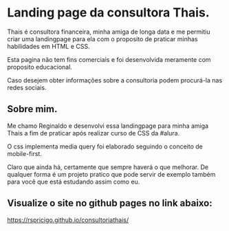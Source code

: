 # Landing page da consultora Thais.

Thais é consultora financeira, minha amiga de longa data e me permitiu criar uma landingpage para ela com o proposito de praticar minhas habilidades em HTML e CSS.

Esta pagina não tem fins comerciais e foi desenvolvida meramente com proposito educacional.

Caso desejem obter informações sobre a consultoria podem procurá-la nas redes sociais.

## Sobre mim.

Me chamo Reginaldo e desenvolvi essa landingpage para minha amiga Thais a fim de praticar após realizar curso de CSS da #alura.

O css implementa media query foi elaborado seguindo o conceito de mobile-first.

Claro que ainda há, certamente que sempre haverá o que melhorar. De qualquer forma é um projeto pratico que pode servir de exemplo também para você 
que está estudando assim como eu.

## Visualize o site no github pages no link abaixo:
https://rspricigo.github.io/consultoriathais/

